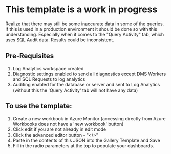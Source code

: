 # This template is a work in progress
Realize that there may still be some inaccurate data in some of the queries. If this is used in a production environment it should be done so with this understanding. Especially when it comes to the "Query Activity" tab, which uses SQL Audit data. Results could be inconsistent. 

## Pre-Requisites
1. Log Analytics workspace created
2. Diagnostic settings enabled to send all diagnostics except DMS Workers and SQL Requests to log analytics
3. Auditing enabled for the database or server and sent to Log Analytics (without this the 'Query Activity' tab will not have any data)

## To use the template:
1. Create a new workbook in Azure Monitor (accessing directly from Azure Workbooks does not have a 'new workbook' button)
2. Click edit if you are not already in edit mode
3. Click the advanced editor button - "</>"
4. Paste in the contents of this JSON into the Gallery Template and Save
5. Fill in the radio parameters at the top to populate your dashboards.
